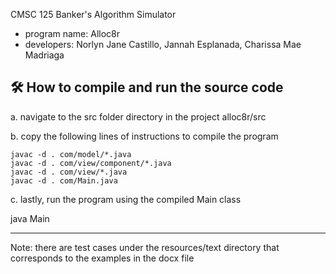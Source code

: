 CMSC 125 Banker's Algorithm Simulator
- program name: Alloc8r
- developers: Norlyn Jane Castillo, Jannah Esplanada, Charissa Mae Madriaga

## 🛠️ How to compile and run the source code

a. navigate to the src folder directory in the project alloc8r/src

b. copy the following lines of instructions to compile the program
```
javac -d . com/model/*.java
javac -d . com/view/component/*.java
javac -d . com/view/*.java
javac -d . com/Main.java
```

c. lastly, run the program using the compiled Main class

java Main

------
Note: there are test cases under the resources/text directory that corresponds to the examples in the docx file